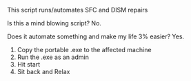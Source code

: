 This script runs/automates SFC and DISM repairs

Is this a mind blowing script? No.

Does it automate something and make my life 3% easier? Yes.

1. Copy the portable .exe to the affected machine
2. Run the .exe as an admin
3. Hit start
4. Sit back and Relax
